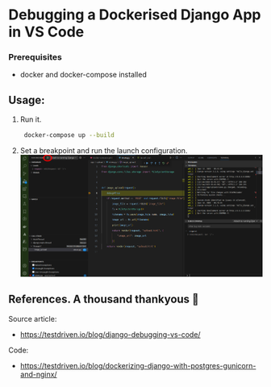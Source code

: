 # Debugging a Dockerised Django App in VS Code

### Prerequisites

- docker and docker-compose installed

## Usage:

1. Run it.

   ```bash
    docker-compose up --build
   ```

2. Set a breakpoint and run the launch configuration.
   ![the running launch config](./run.png)

## References. A thousand thankyous 🙏

Source article:

- https://testdriven.io/blog/django-debugging-vs-code/

Code:

- https://testdriven.io/blog/dockerizing-django-with-postgres-gunicorn-and-nginx/
